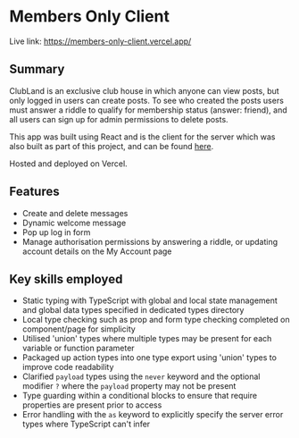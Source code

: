 # Members Only Client

Live link: https://members-only-client.vercel.app/

## Summary

ClubLand is an exclusive club house in which anyone can view posts, but only logged in users can create posts. To see who created the posts users must answer a riddle to qualify for membership status (answer: friend), and all users can sign up for admin permissions to delete posts.

This app was built using React and is the client for the server which was also built as part of this project, and can be found [here](https://github.com/Barrymoonshine/members-only).

Hosted and deployed on Vercel.

## Features

- Create and delete messages
- Dynamic welcome message
- Pop up log in form
- Manage authorisation permissions by answering a riddle, or updating account details on the My Account page

## Key skills employed

- Static typing with TypeScript with global and local state management and global data types specified in dedicated types directory
- Local type checking such as prop and form type checking completed on component/page for simplicity
- Utilised 'union' types where multiple types may be present for each variable or function parameter
- Packaged up action types into one type export using 'union' types to improve code readability
- Clarified `payload` types using the `never` keyword and the optional modifier `?` where the `payload` property may not be present
- Type guarding within a conditional blocks to ensure that require properties are present prior to access
- Error handling with the `as` keyword to explicitly specify the server error types where TypeScript can't infer
